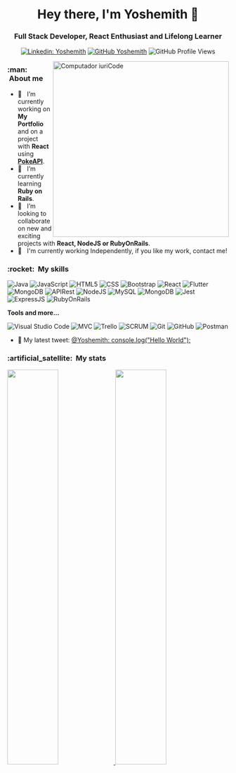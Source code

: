 <h1 align="center">Hey there, I'm Yoshemith 👋</h1>

<h3 align="center">Full Stack Developer, React Enthusiast and Lifelong Learner</h3>

<div align="center">
  
[![Linkedin: Yoshemith](https://img.shields.io/badge/-Yoshemith-blue?style=flat-square&logo=Linkedin&logoColor=white&link=https://www.linkedin.com/in/yoshemith/)](https://www.linkedin.com/in/yoshemith/)
[![GitHub Yoshemith]( https://img.shields.io/github/followers/Yoshemith?label=follow&style=social)](https://github.com/Yoshemith/)
![GitHub Profile Views](https://komarev.com/ghpvc/?username=Yoshemith&color=006bed)

</div>

<img src="https://raw.githubusercontent.com/MicaelliMedeiros/micaellimedeiros/master/image/computer-illustration.png" min-width="400px" max-width="400px" width="400px" align="right" alt="Computador iuriCode">

<h3> :man: &nbsp;About me </h3>

- 🔭 &nbsp; I’m currently working on **My Portfolio** and on a project with **React** using <a href="https://pokeapi.co/">**PokeAPI**</a>.
- 🌱 &nbsp; I’m currently learning **Ruby on Rails**.
- 👯 &nbsp; I’m looking to collaborate on new and exciting projects with **React, NodeJS or RubyOnRails**.
- 💼 &nbsp; I'm currently working Independently, if you like my work, contact me!

<!-- 
- 🤔 I’m looking for help with ...
- 💬 Ask me about ...
- 📫 How to reach me: ...
- 😄 Pronouns: ...
- ⚡ Fun fact: ...
-->

<h3> :rocket: &nbsp;My skills </h3>

  ![Java](https://img.shields.io/badge/-Java-333333?style=flat&logo=Java&logoColor=007396)
  ![JavaScript](https://img.shields.io/badge/-JavaScript-333333?style=flat&logo=javascript)
  ![HTML5](https://img.shields.io/badge/-HTML5-333333?style=flat&logo=HTML5)
  ![CSS](https://img.shields.io/badge/-CSS-333333?style=flat&logo=CSS3&logoColor=1572B6)
  ![Bootstrap](https://img.shields.io/badge/-Bootstrap-333333?style=flat&logo=bootstrap)
  ![React](https://img.shields.io/badge/-React-333333?style=flat&logo=react)
  ![Flutter](https://img.shields.io/badge/-Flutter-333333?style=flat&logo=Flutter)
  ![MongoDB](https://img.shields.io/badge/-PHP-333333?style=flat&logo=php)
  ![APIRest](https://img.shields.io/badge/-APIRest-333333?style=flat&logo=api)
  ![NodeJS](https://img.shields.io/badge/-NodeJS-333333?style=flat&logo=node.js)
  ![MySQL](https://img.shields.io/badge/-MySQL-333333?style=flat&logo=mysql)
  ![MongoDB](https://img.shields.io/badge/-MongoDB-333333?style=flat&logo=mongodb)
  ![Jest](https://img.shields.io/badge/-Jest-333333?style=flat&logo=jest)
  ![ExpressJS](https://img.shields.io/badge/-ExpressJS-333333?style=flat&logo=express)
  ![RubyOnRails](https://img.shields.io/badge/-RubyOnRails-333333?style=flat&logo=rubyonrails)

**Tools and more...**

  ![Visual Studio Code](https://img.shields.io/badge/-Visual%20Studio%20Code-333333?style=flat&logo=visual-studio-code&logoColor=007ACC)
  ![MVC](https://img.shields.io/badge/-MVC-333333?style=flat&logo=mvc)
  ![Trello](https://img.shields.io/badge/-Trello-333333?style=flat&logo=trello&logoColor=007ACC)
  ![SCRUM](https://img.shields.io/badge/-SCRUM-333333?style=flat&logo=scrumalliance)
  ![Git](https://img.shields.io/badge/-Git-333333?style=flat&logo=git)
  ![GitHub](https://img.shields.io/badge/-GitHub-333333?style=flat&logo=github)
  ![Postman](https://img.shields.io/badge/-Postman-333333?style=flat&logo=postman)

- 💬 My latest tweet: [@Yoshemith: console.log("Hello World");](https://twitter.com/Yoshemith/status/1456032893965324296)

<h3> :artificial_satellite: &nbsp;My stats</h3>

<a href="https://github.com/Yoshemith">
  <img width="48%" src="https://github-readme-stats.vercel.app/api?username=Yoshemith&theme=tokyonight&count_private=true&show_icons=true" />
</a>
<a href="https://github.com/Yoshemith">
  <img width="48%" src="https://github-readme-streak-stats.herokuapp.com/?user=Yoshemith&theme=tokyonight" />
</a>
